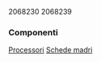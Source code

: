 2068230
2068239

### Componenti
[Processori](componenti/processori.md)
[Schede madri](componenti/schede_madri.md)

